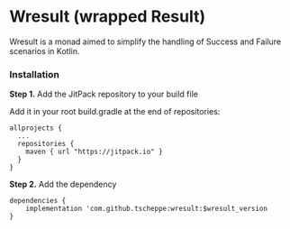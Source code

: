 # Wresult (wrapped Result)

Wresult is a monad aimed to simplify the handling of Success and Failure scenarios in Kotlin.

### Installation

**Step 1.** Add the JitPack repository to your build file

Add it in your root build.gradle at the end of repositories:

```
allprojects {  
  ...
  repositories {
    maven { url "https://jitpack.io" }
  }
}  
```

**Step 2.** Add the dependency

```
dependencies {
    implementation 'com.github.tscheppe:wresult:$wresult_version
}

```
